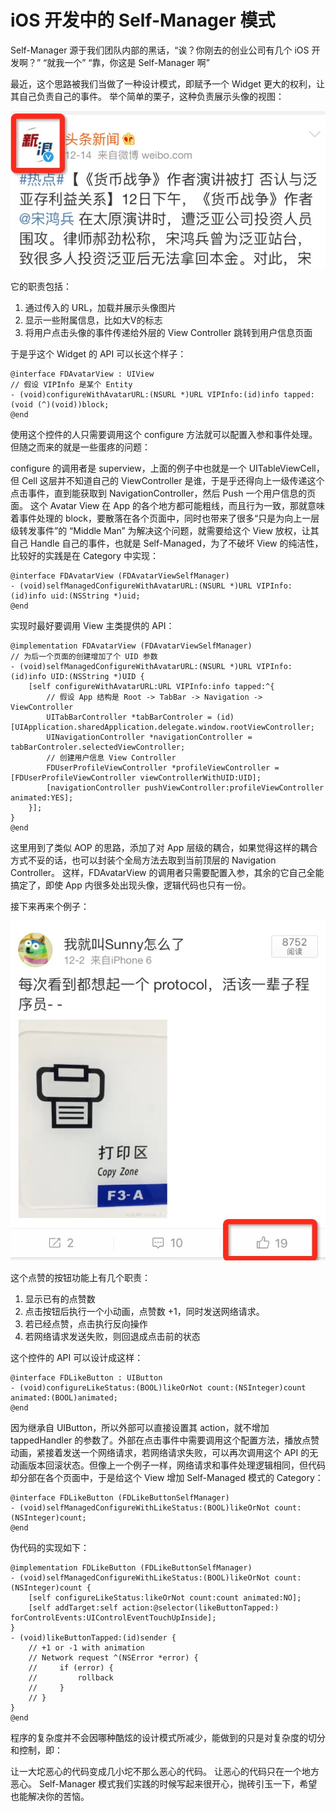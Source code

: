 # iOS 开发中的 Self-Manager 模式
Self-Manager 源于我们团队内部的黑话，“诶？你刚去的创业公司有几个 iOS 开发啊？” “就我一个” “靠，你这是 Self-Manager 啊”

最近，这个思路被我们当做了一种设计模式，即赋予一个 Widget 更大的权利，让其自己负责自己的事件。
举个简单的栗子，这种负责展示头像的视图：

![](img/manager01.jpg)

它的职责包括：

1. 通过传入的 URL，加载并展示头像图片
2. 显示一些附属信息，比如大V的标志
3. 将用户点击头像的事件传递给外层的 View Controller 跳转到用户信息页面

于是乎这个 Widget 的 API 可以长这个样子：

	@interface FDAvatarView : UIView
	// 假设 VIPInfo 是某个 Entity
	- (void)configureWithAvatarURL:(NSURL *)URL VIPInfo:(id)info tapped:(void (^)(void))block;
	@end

使用这个控件的人只需要调用这个 configure 方法就可以配置入参和事件处理。但随之而来的就是一些蛋疼的问题：

configure 的调用者是 superview，上面的例子中也就是一个 UITableViewCell，但 Cell 这层并不知道自己的 ViewController 是谁，于是乎还得向上一级传递这个点击事件，直到能获取到 NavigationController，然后 Push 一个用户信息的页面。
这个 Avatar View 在 App 的各个地方都可能粗线，而且行为一致，那就意味着事件处理的 block，要散落在各个页面中，同时也带来了很多“只是为向上一层级转发事件”的 “Middle Man”
为解决这个问题，就需要给这个 View 放权，让其自己 Handle 自己的事件，也就是 Self-Managed，为了不破坏 View 的纯洁性，比较好的实践是在 Category 中实现：

	@interface FDAvatarView (FDAvatarViewSelfManager)
	- (void)selfManagedConfigureWithAvatarURL:(NSURL *)URL VIPInfo:(id)info uid:(NSString *)uid;
	@end

实现时最好要调用 View 主类提供的 API：

	@implementation FDAvatarView (FDAvatarViewSelfManager)
	// 为后一个页面的创建增加了个 UID 参数
	- (void)selfManagedConfigureWithAvatarURL:(NSURL *)URL VIPInfo:(id)info UID:(NSString *)UID {
	    [self configureWithAvatarURL:URL VIPInfo:info tapped:^{
	    	// 假设 App 结构是 Root -> TabBar -> Navigation -> ViewController
	        UITabBarController *tabBarControler = (id)[UIApplication.sharedApplication.delegate.window.rootViewController;
	        UINavigationController *navigationController = tabBarControler.selectedViewController;
	        // 创建用户信息 View Controller
	        FDUserProfileViewController *profileViewController = [FDUserProfileViewController viewControllerWithUID:UID];
	        [navigationController pushViewController:profileViewController animated:YES];
	    }];
	}
	@end

这里用到了类似 AOP 的思路，添加了对 App 层级的耦合，如果觉得这样的耦合方式不妥的话，也可以封装个全局方法去取到当前顶层的 Navigation Controller。
这样，FDAvatarView 的调用者只需要配置入参，其余的它自己全能搞定了，即使 App 内很多处出现头像，逻辑代码也只有一份。

接下来再来个例子：

![](img/manager02.jpg)

这个点赞的按钮功能上有几个职责：

1. 显示已有的点赞数
2. 点击按钮后执行一个小动画，点赞数 +1，同时发送网络请求。
3. 若已经点赞，点击执行反向操作
4. 若网络请求发送失败，则回退成点击前的状态


这个控件的 API 可以设计成这样：

	@interface FDLikeButton : UIButton
	- (void)configureLikeStatus:(BOOL)likeOrNot count:(NSInteger)count animated:(BOOL)animated;
	@end

因为继承自 UIButton，所以外部可以直接设置其 action，就不增加 tappedHandler 的参数了。外部在点击事件中需要调用这个配置方法，播放点赞动画，紧接着发送一个网络请求，若网络请求失败，可以再次调用这个 API 的无动画版本回滚状态。但像上一个例子一样，网络请求和事件处理逻辑相同，但代码却分部在各个页面中，于是给这个 View 增加 Self-Managed 模式的 Category：

	@interface FDLikeButton (FDLikeButtonSelfManager)
	- (void)selfManagedConfigureWithLikeStatus:(BOOL)likeOrNot count:(NSInteger)count;
	@end

伪代码的实现如下：

	@implementation FDLikeButton (FDLikeButtonSelfManager)
	- (void)selfManagedConfigureWithLikeStatus:(BOOL)likeOrNot count:(NSInteger)count {
	    [self configureLikeStatus:likeOrNot count:count animated:NO];
	    [self addTarget:self action:@selector(likeButtonTapped:) forControlEvents:UIControlEventTouchUpInside];
	}
	- (void)likeButtonTapped:(id)sender {
	    // +1 or -1 with animation
	    // Network request ^(NSError *error) {
	    //     if (error) {
	    //         rollback
	    //     }
	    // }
	}
	@end



程序的复杂度并不会因哪种酷炫的设计模式所减少，能做到的只是对复杂度的切分和控制，即：

让一大坨恶心的代码变成几小坨不那么恶心的代码。
让恶心的代码只在一个地方恶心。
Self-Manager 模式我们实践的时候写起来很开心，抛砖引玉一下，希望也能解决你的苦恼。

